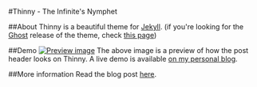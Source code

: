 #Thinny - The Infinite's Nymphet

##About
Thinny is a beautiful theme for [Jekyll](https://github.com/TryGhost/Ghost).
(if you're looking for the [Ghost](http://ghost.org) release of the theme, check [this page](https://github.com/camporez/Thinny/releases/tag/v0.3-alexandra))

##Demo
[![Preview image](http://i.imgur.com/g8asatk.png)](http://camporez.com/)
The above image is a preview of how the post header looks on Thinny.
A live demo is available [on my personal blog](http://camporez.com/).

##More information
Read the blog post [here](http://camporez.com/blog/thinny-2/).
